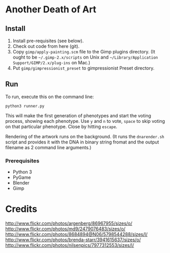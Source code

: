 # Another Death of Art

## Install

1) Install pre-requisites (see below).
2) Check out code from here (git).
3) Copy `gimp/apply-painting.scm` file to the Gimp plugins directory. (It ought to be `~/.gimp-2.x/scripts` on Unix and `~/Library/Application Support/GIMP/2.x/plug-ins` on Mac.)
4) Put `gimp/gimpressionist_preset` to gimpressionist Preset directory.


## Run

To run, execute this on the command line:

    python3 runner.py

This will make the first generation of phenotypes and start the voting
process, showing each phenotype. Use `y` and `n` to vote, `space` to
skip voting on that particular phenotype. Close by hitting `escape`.

Rendering of the artwork runs on the background. (It runs the
`dnarender.sh` script and provides it with the DNA in binary string
fromat and the output filename as 2 command line arguments.)

### Prerequisites

* Python 3
* PyGame
* Blender
* Gimp

# Credits

http://www.flickr.com/photos/argenberg/86967955/sizes/o/
http://www.flickr.com/photos/md9/2479076483/sizes/o/
http://www.flickr.com/photos/8684894@N06/5798544288/sizes/l/
http://www.flickr.com/photos/brenda-starr/3941615637/sizes/o/
http://www.flickr.com/photos/nilsenpics/7977312553/sizes/l/